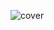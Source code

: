 ![cover](https://github.com/Neeraxed/SweengCheese/assets/83071421/d225e472-a770-41f5-905f-632cb36a432d)
